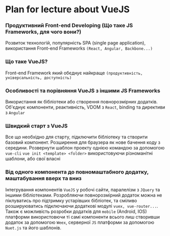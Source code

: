 # Plan for lecture about VueJS

### Продуктивний Front-end Developing (Що таке JS Frameworks, для чого вони?)
Розвиток технологій, популярність SPA (single page application), використання Front-end Frameworks `(React, Angular, Backbone...)`
### Що таке VueJS?
Front-end Framework який обєднує найкраще `(продуктивність, універсальність, доступність)`
### Особливості та порівняння VueJS з іншими JS Frameworks
Використання як бібліотеки або створення повнорозмірних додатків. Об'єднує компоненти, реактивність, VDOM з `React`, binding та директиви з `Angular`
### Швидкий старт з VueJS
Все що необхідно для старту, підключити бібліотеку та створити базовий компонент. Розширення для браузера як нове бачення коду з середини. Розвернути шаблон проекту однією командою за допомогою `vue-cli` `vue init <template> <folder>` використовуючи різноманітні шаблони, або свої власні
### Від одного компонента до повномаштабного додатку, маштабування вверх та вниз
Інтегрування компонентів `VueJS` у робочі сайти, паралелізм з `JQuery` та іншими бібліотеками. Розробляючи повнорозмірний додаток можна не піклуватись про підтримку устарівших бібліотек, та сміливо розшируюватись підключаючи додаткові модулі `vuex, vue-router...`. Також є можливість розробки додатків для `mobile` (Android, IOS) платформи використовючи ті самі компоненти всього лиш створивши додаток за допомогою `Weex`, серверної `JS` платформи за допомогою `Nuet.js` та його шаблонів.